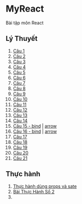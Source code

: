 # MyReact
Bài tập môn React
## Lý Thuyết
1. [Câu 1](https://codepen.io/phamdinhnguyencw/pen/eYKzWdg)
2. [Câu 2](https://codepen.io/phamdinhnguyencw/pen/OJEXgMX)
3. [Câu 3](https://codepen.io/phamdinhnguyencw/pen/zYaBzrJ)
4. [Câu 4](https://codepen.io/phamdinhnguyencw/pen/NWzrgNp)
5. [Câu 5](https://codepen.io/phamdinhnguyencw/pen/LYrZLRo)
6. [Câu 6](https://codepen.io/phamdinhnguyencw/pen/VwdjWPZ)
7. [Câu 7](https://codepen.io/phamdinhnguyencw/pen/ZERMZEY)
8. [Câu 8](https://codepen.io/phamdinhnguyencw/pen/MWXqRwW)
9. [Câu 9](https://codepen.io/phamdinhnguyencw/pen/QWxEgdM)
10. [Câu 10](https://codepen.io/phamdinhnguyencw/pen/VwdjWXL)
11. [Câu 11](https://codepen.io/phamdinhnguyencw/pen/WNyxEjY)
12. [Câu 12](https://codepen.io/phamdinhnguyencw/pen/NWzpJjV)
13. [Câu 13](https://codepen.io/phamdinhnguyencw/pen/vYrgoLo)
14. [Câu 14](https://codepen.io/phamdinhnguyencw/pen/poKRMyr)
15. [Câu 15 - bind](https://codepen.io/phamdinhnguyencw/pen/mdKRNEd) | [arrow](https://codepen.io/phamdinhnguyencw/pen/ZERMZWG)
16. [Câu 16 - bind](https://codepen.io/phamdinhnguyencw/pen/ExRwoVP) | [arrow](https://codepen.io/phamdinhnguyencw/pen/KKeXyLJ)
17. [Câu 17](https://codepen.io/phamdinhnguyencw/pen/ExRwoPP)
18. [Câu 18](https://codepen.io/phamdinhnguyencw/pen/RwJYdzx)
19. [Câu 19](https://codepen.io/phamdinhnguyencw/pen/eYKLoRz)
20. [Câu 20](https://codepen.io/phamdinhnguyencw/pen/RwJYOvE)
21. [Câu 21]()
## Thực hành
1. [Thực hành dùng props và sate](https://codepen.io/phamdinhnguyencw/pen/abKGgWJ)
2. [Bài Thực Hành Số 2](https://codepen.io/phamdinhnguyencw/pen/QWxZByO)
3. 
